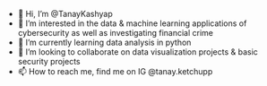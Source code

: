 - 👋 Hi, I’m @TanayKashyap
- 👀 I’m interested in the data & machine learning applications of cybersecurity as well as investigating financial crime 
- 🌱 I’m currently learning data analysis in python 
- 💞️ I’m looking to collaborate on data visualization projects & basic security projects
- 📫 How to reach me, find me on IG @tanay.ketchupp 

<!---
TanayKashyap/TanayKashyap is a ✨ special ✨ repository because its `README.md` (this file) appears on your GitHub profile.
You can click the Preview link to take a look at your changes.
--->
